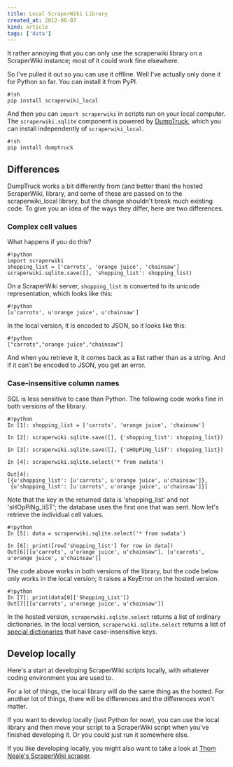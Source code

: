 ```yaml
---
title: Local ScraperWiki Library
created_at: 2012-06-07
kind: article
tags: ['data']
---
```


It rather annoying that you can only use the scraperwiki library
on a ScraperWiki instance; most of it could work fine elsewhere.

So I've pulled it out so you can use it offline. Well I've actually
only done it for Python so far. You can install it from PyPI.

    #!sh
    pip install scraperwiki_local

And then you can `import scraperwiki` in scripts run on your local
computer. The `scraperwiki.sqlite` component is powered by
[DumpTruck](http://dumptruck.io), which you can install independently
of `scraperwiki_local`.

    #!sh
    pip install dumptruck

## Differences

DumpTruck works a bit differently from (and better than) the hosted ScraperWiki,
library, and some of these are passed on to the scraperwiki_local library,
but the change shouldn't break much existing code. To give you an idea of the
ways they differ, here are two differences.

### Complex cell values

What happens if you do this?

    #!python
    import scraperwiki
    shopping_list = ['carrots', 'orange juice', 'chainsaw']
    scraperwiki.sqlite.save([], 'shopping_list': shopping_list)

On a ScraperWiki server, `shopping_list` is converted to its unicode
representation, which looks like this:

    #!python
    [u'carrots', u'orange juice', u'chainsaw']

In the local version, it is encoded to JSON, so it looks like this:

    #!python
    ["carrots","orange juice","chainsaw"]

And when you retrieve it, it comes back as a list rather than as a string.
And if it can't be encoded to JSON, you get an error.

### Case-insensitive column names

SQL is less sensitive to case than Python. The following code works fine
in both versions of the library.

    #!python
    In [1]: shopping_list = ['carrots', 'orange juice', 'chainsaw']

    In [2]: scraperwiki.sqlite.save([], {'shopping_list': shopping_list})

    In [3]: scraperwiki.sqlite.save([], {'sHOpPiNg_liST': shopping_list})

    In [4]: scraperwiki.sqlite.select('* from swdata')

    Out[4]: 
    [{u'shopping_list': [u'carrots', u'orange juice', u'chainsaw']},
     {u'shopping_list': [u'carrots', u'orange juice', u'chainsaw']}]

Note that the key in the returned data is 'shopping_list' and not
'sHOpPiNg_liST'; the database uses the first one that was sent.
Now let's retrieve the individual cell values.

    #!python
    In [5]: data = scraperwiki.sqlite.select('* from swdata')

    In [6]: print([row['shopping_list'] for row in data])
    Out[6][[u'carrots', u'orange juice', u'chainsaw'], [u'carrots', u'orange juice', u'chainsaw']]

The code above works in both versions of the library, but the code below
only works in the local version; it raises a KeyError on the hosted version.

    #!python
    In [7]: print(data[0]['Shopping_List'])
    Out[7][[u'carrots', u'orange juice', u'chainsaw']]

In the hosted version, `scraperwiki.sqlite.select` returns a list of ordinary
dictionaries. In the local version, `scraperwiki.sqlite.select` returns a list
of [special dictionaries](https://github.com/tlevine/dicti) that have
case-insensitive keys.

## Develop locally

Here's a start at developing ScraperWiki scripts locally, with whatever coding
environment you are used to.

For a lot of things, the local library will do the same thing as the hosted.
For another lot of things, there will be differences and the differences won't matter.

If you want to develop locally (just Python for now), you can use the local library
and then move your script to a ScraperWiki script when you've finished developing it.
Or you could just run it somewhere else.

If you like developing locally, you might also want to take a look at
[Thom Neale's ScraperWiki scraper](https://github.com/twneale/scraperwikiscraper).

